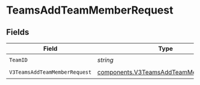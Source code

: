# TeamsAddTeamMemberRequest


## Fields

| Field                                                                                            | Type                                                                                             | Required                                                                                         | Description                                                                                      |
| ------------------------------------------------------------------------------------------------ | ------------------------------------------------------------------------------------------------ | ------------------------------------------------------------------------------------------------ | ------------------------------------------------------------------------------------------------ |
| `TeamID`                                                                                         | *string*                                                                                         | :heavy_check_mark:                                                                               | N/A                                                                                              |
| `V3TeamsAddTeamMemberRequest`                                                                    | [components.V3TeamsAddTeamMemberRequest](../../models/components/v3teamsaddteammemberrequest.md) | :heavy_check_mark:                                                                               | N/A                                                                                              |